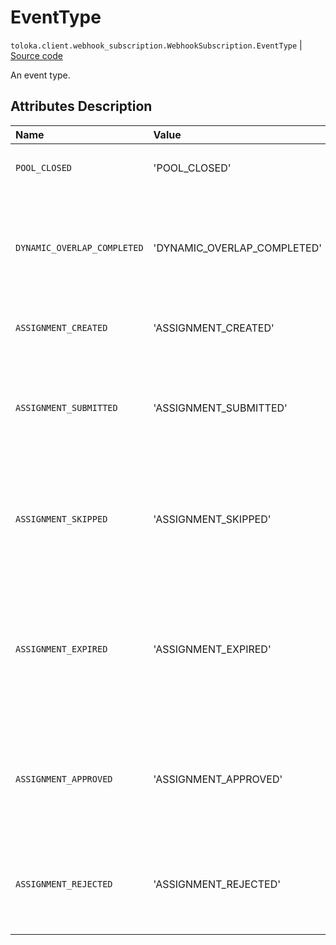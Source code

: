 # EventType
`toloka.client.webhook_subscription.WebhookSubscription.EventType` | [Source code](https://github.com/Toloka/toloka-kit/blob/v1.2.3/src/client/webhook_subscription.py#L25)

An event type.

## Attributes Description

| Name | Value | Description |
| :------| :-----------| :----------| 
`POOL_CLOSED`|'POOL_CLOSED'|<p>A pool is closed.</p>
`DYNAMIC_OVERLAP_COMPLETED`|'DYNAMIC_OVERLAP_COMPLETED'|<p>An aggregated result is ready for a task with a dynamic overlap.</p>
`ASSIGNMENT_CREATED`|'ASSIGNMENT_CREATED'|<p>A task is created.</p>
`ASSIGNMENT_SUBMITTED`|'ASSIGNMENT_SUBMITTED'|<p>A task is completed and waiting for acceptance by a requester.</p>
`ASSIGNMENT_SKIPPED`|'ASSIGNMENT_SKIPPED'|<p>A task was taken by a Toloker who skipped it and didn&#x27;t return to it.</p>
`ASSIGNMENT_EXPIRED`|'ASSIGNMENT_EXPIRED'|<p>A task was taken by a Toloker who didn&#x27;t complete it within the time limit or rejected it before it expired.</p>
`ASSIGNMENT_APPROVED`|'ASSIGNMENT_APPROVED'|<p>A task was completed by a Toloker and approved by a requester.</p>
`ASSIGNMENT_REJECTED`|'ASSIGNMENT_REJECTED'|<p>A task was completed by a Toloker but rejected by a requester.</p>
